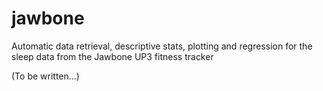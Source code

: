 # jawbone
Automatic data retrieval, descriptive stats, plotting and regression for the sleep data from the Jawbone UP3 fitness tracker

(To be written...)
